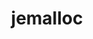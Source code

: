 ---
title: "jemalloc"
layout: cache
categories: [package, develop]
meta: {"compilers": ["gcc@10.2.1", "gcc@10.5.0", "gcc@13.3.0", "gcc@7.3.1", "gcc@7.5.0"], "num_specs": 10, "num_specs_by_stack": {"aws-isc": 1, "aws-isc-aarch64": 1, "developer-tools": 1, "developer-tools-aarch64-linux-gnu": 3, "developer-tools-manylinux2014": 1, "developer-tools-x86_64_v3-linux-gnu": 3, "root": 10}, "oss": ["amzn2", "centos7", "rhel8", "ubuntu18.04"], "platforms": ["linux"], "stacks": ["aws-isc", "aws-isc-aarch64", "developer-tools", "developer-tools-aarch64-linux-gnu", "developer-tools-manylinux2014", "developer-tools-x86_64_v3-linux-gnu", "root"], "targets": ["aarch64", "x86_64_v3"], "versions": ["5.3.0"]}
spec_details: [{"compiler": "gcc@10.5.0", "hash": "cyllrqp6twm4jbsqv7nuvntqikaug5y3", "os": "centos7", "platform": "linux", "size": "-", "stacks": ["developer-tools-x86_64_v3-linux-gnu", "root"], "target": "x86_64_v3", "variants": ["build_system=autotools", "~debug", "~documentation", "+fill", "jemalloc_prefix=none", "libs:=shared,static", "~prof", "~stats"], "versions": ["5.3.0"]}, {"compiler": "gcc@10.5.0", "hash": "fekphb6dqfqxvb3jmmtsmm4jdqobuwl7", "os": "centos7", "platform": "linux", "size": "-", "stacks": ["developer-tools-x86_64_v3-linux-gnu", "root"], "target": "x86_64_v3", "variants": ["build_system=autotools", "~debug", "~documentation", "+fill", "jemalloc_prefix=none", "libs:=shared,static", "~prof", "~stats"], "versions": ["5.3.0"]}, {"compiler": "gcc@10.2.1", "hash": "inohfaezdlj3zzs4bozpt6bfjlj7ytge", "os": "centos7", "platform": "linux", "size": "-", "stacks": ["developer-tools-manylinux2014", "root"], "target": "x86_64_v3", "variants": ["build_system=autotools", "~debug", "~documentation", "+fill", "jemalloc_prefix=none", "libs:=shared,static", "~prof", "~stats"], "versions": ["5.3.0"]}, {"compiler": "gcc@7.3.1", "hash": "jd6gmt5jedjknepncebz455zp7422yk2", "os": "amzn2", "platform": "linux", "size": "-", "stacks": ["aws-isc", "root"], "target": "x86_64_v3", "variants": ["build_system=autotools", "~debug", "~documentation", "+fill", "jemalloc_prefix=none", "libs:=shared,static", "~prof", "~stats"], "versions": ["5.3.0"]}, {"compiler": "gcc@13.3.0", "hash": "kf7wgtruvuwcz5luxjfnnicgwb2ulgep", "os": "rhel8", "platform": "linux", "size": "-", "stacks": ["developer-tools-aarch64-linux-gnu", "root"], "target": "aarch64", "variants": ["build_system=autotools", "~debug", "~documentation", "+fill", "jemalloc_prefix=none", "libs:=shared,static", "~prof", "~stats"], "versions": ["5.3.0"]}, {"compiler": "gcc@7.5.0", "hash": "khn5ylxbi3lxphrt4xqyw4zu3btbsftf", "os": "ubuntu18.04", "platform": "linux", "size": "-", "stacks": ["developer-tools", "root"], "target": "x86_64_v3", "variants": ["build_system=autotools", "~debug", "~documentation", "+fill", "jemalloc_prefix=none", "libs:=shared,static", "~prof", "~stats"], "versions": ["5.3.0"]}, {"compiler": "gcc@13.3.0", "hash": "reyj4viedn6nys676fg5qklqqzbjpcor", "os": "rhel8", "platform": "linux", "size": "-", "stacks": ["developer-tools-aarch64-linux-gnu", "root"], "target": "aarch64", "variants": ["build_system=autotools", "~debug", "~documentation", "+fill", "jemalloc_prefix=none", "libs:=shared,static", "~prof", "~stats"], "versions": ["5.3.0"]}, {"compiler": "gcc@10.5.0", "hash": "te346g4bjmepiv7zpg6lybp57573scz7", "os": "centos7", "platform": "linux", "size": "-", "stacks": ["developer-tools-x86_64_v3-linux-gnu", "root"], "target": "x86_64_v3", "variants": ["build_system=autotools", "~debug", "~documentation", "+fill", "jemalloc_prefix=none", "libs:=shared,static", "~prof", "~stats"], "versions": ["5.3.0"]}, {"compiler": "gcc@13.3.0", "hash": "vnzbigbhv4egwsqt7x4ms2zmeiv5d3al", "os": "rhel8", "platform": "linux", "size": "-", "stacks": ["developer-tools-aarch64-linux-gnu", "root"], "target": "aarch64", "variants": ["build_system=autotools", "~debug", "~documentation", "+fill", "jemalloc_prefix=none", "libs:=shared,static", "~prof", "~stats"], "versions": ["5.3.0"]}, {"compiler": "gcc@7.3.1", "hash": "x66nndrf6rp2ft5uv6vodnjjt5iqwq5q", "os": "amzn2", "platform": "linux", "size": "-", "stacks": ["aws-isc-aarch64", "root"], "target": "aarch64", "variants": ["build_system=autotools", "~debug", "~documentation", "+fill", "jemalloc_prefix=none", "libs:=shared,static", "~prof", "~stats"], "versions": ["5.3.0"]}]
---